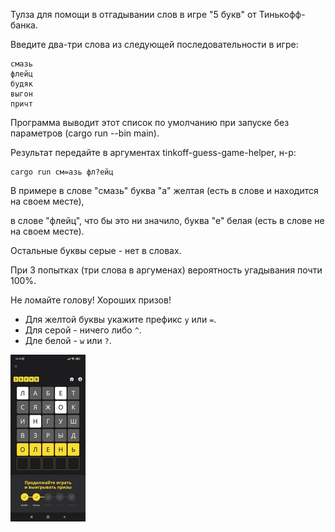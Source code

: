 Тулза для помощи в отгадывании слов в игре "5 букв" от Тинькофф-банка.


Введите два-три слова из следующей последовательности в игре:

```text
смазь
флейц
будяк
выгон
причт
```

Программа выводит этот список по умолчанию при запуске без параметров (cargo run --bin main).

Результат передайте в аргументах tinkoff-guess-game-helper, н-р:

```shell
cargo run см=азь фл?ейц
```

В примере в слове "смазь" буква "а" желтая (есть в слове и находится на своем месте),

в слове "флейц", что бы это ни значило, буква "е" белая (есть в слове не на своем месте).

Остальные буквы серые - нет в словах.

При 3 попытках (три слова в аргуменах) вероятность угадывания почти 100%.

Не ломайте голову! Хороших призов!

* Для желтой буквы укажите префикс `y` или `=`.
* Для серой - ничего либо `^`.
* Дле белой - `w` или `?`.

![Screenshot](screenshot.jpg)
